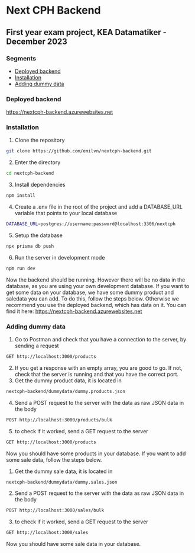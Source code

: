 # Next CPH Backend
## First year exam project, KEA Datamatiker - December 2023

### Segments
- [Deployed backend](#deployed-backend)
- [Installation](#installation)
- [Adding dummy data](#adding-dummy-data)

### Deployed backend
https://nextcph-backend.azurewebsites.net

### Installation
1. Clone the repository
```bash
git clone https://github.com/emilvn/nextcph-backend.git
```
2. Enter the directory
```bash
cd nextcph-backend
```
3. Install dependencies
```bash
npm install
```
4. Create a .env file in the root of the project and add a DATABASE_URL variable that points to your local database
```bash
DATABASE_URL=postgres://username:password@localhost:3306/nextcph
```
5. Setup the database
```bash
npx prisma db push
```
6. Run the server in development mode
```bash
npm run dev
```

Now the backend should be running. However there will be no data in the database, as you are using your own development database. 
If you want to get some data on your database, we have some dummy product and saledata you can add. To do this, follow the steps below.
Otherwise we recommend you use the deployed backend, which has data on it. You can find it here: https://nextcph-backend.azurewebsites.net

### Adding dummy data
1. Go to Postman and check that you have a connection to the server, by sending a request
```bash
GET http://localhost:3000/products
```
2. If you get a response with an empty array, you are good to go. If not, check that the server is running and that you have the correct port.
3. Get the dummy product data, it is located in
```bash
nextcph-backend/dummydata/dummy.products.json
```
4. Send a POST request to the server with the data as raw JSON data in the body
```bash
POST http://localhost:3000/products/bulk
```
5. to check if it worked, send a GET request to the server
```bash
GET http://localhost:3000/products
```
Now you should have some products in your database. If you want to add some sale data, follow the steps below.

1. Get the dummy sale data, it is located in
```bash
nextcph-backend/dummydata/dummy.sales.json
```
2. Send a POST request to the server with the data as raw JSON data in the body
```bash
POST http://localhost:3000/sales/bulk
```
3. to check if it worked, send a GET request to the server
```bash
GET http://localhost:3000/sales
```
Now you should have some sale data in your database.